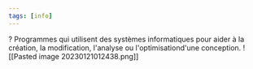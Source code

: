 ```yaml
---
tags: [info]
---
```


?
Programmes qui utilisent des systèmes informatiques pour aider à la création, la modification, l'analyse ou l'optimisationd'une conception.
![[Pasted image 20230121012438.png]]